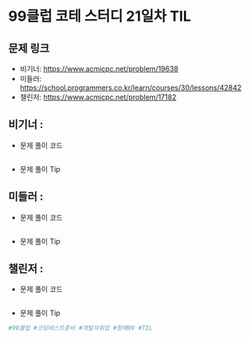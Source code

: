 # 99클럽 코테 스터디 21일차 TIL

## 문제 링크
- 비기너: https://www.acmicpc.net/problem/19638
- 미들러: https://school.programmers.co.kr/learn/courses/30/lessons/42842
- 챌린저: https://www.acmicpc.net/problem/17182


## 비기너 : 

* 문제 풀이 코드

    ```python

    ```

* 문제 풀이 Tip



## 미들러 : 

* 문제 풀이 코드

    ```python

    ```

* 문제 풀이 Tip



## 챌린저 : 

* 문제 풀이 코드

    ```python

    ```

* 문제 풀이 Tip



```python
#99클럽 #코딩테스트준비 #개발자취업 #항해99 #TIL
```